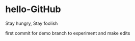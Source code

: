# hello-GitHub
Stay hungry, Stay foolish

first commit for demo branch to experiment and make edits
